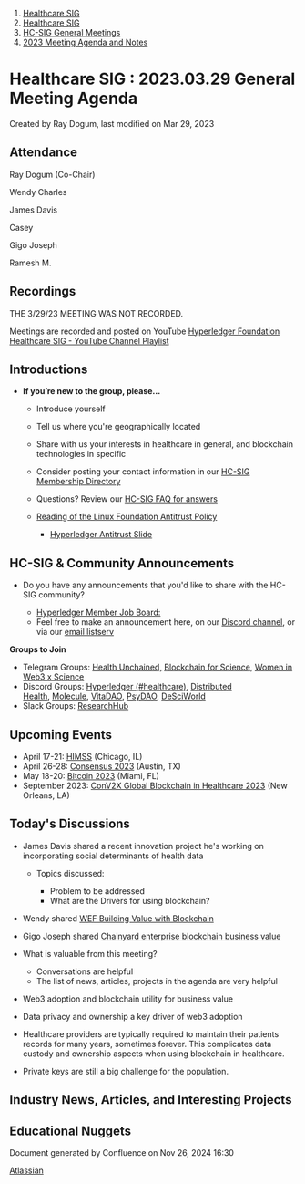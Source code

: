 1. [Healthcare SIG](index.html)
2. [Healthcare SIG](Healthcare-SIG_20545573.html)
3. [HC-SIG General Meetings](HC-SIG-General-Meetings_20545763.html)
4. [2023 Meeting Agenda and Notes](2023-Meeting-Agenda-and-Notes_20564098.html)

# Healthcare SIG : 2023.03.29 General Meeting Agenda

Created by Ray Dogum, last modified on Mar 29, 2023

## **Attendance**

Ray Dogum (Co-Chair)

Wendy Charles 

James Davis

Casey

Gigo Joseph

Ramesh M.

## **Recordings**

THE 3/29/23 MEETING WAS NOT RECORDED.

Meetings are recorded and posted on YouTube [Hyperledger Foundation Healthcare SIG - YouTube Channel Playlist](https://www.youtube.com/playlist?list=PL0MZ85B_96CHQN9cscCdW-LZwp5GAoPrH)

## **Introductions**

- **If you’re new to the group, please…**
  
  - Introduce yourself
  - Tell us where you're geographically located
  - Share with us your interests in healthcare in general, and blockchain technologies in specific
  - Consider posting your contact information in our [HC-SIG Membership Directory](https://lf-hyperledger.atlassian.net/wiki/display/HCSIG/Membership+Directory)
  - Questions? Review our [HC-SIG FAQ for answers](https://lf-hyperledger.atlassian.net/wiki/display/HCSIG/HC-SIG+FAQ)
  - [Reading of the Linux Foundation Antitrust Policy](https://www.linuxfoundation.org/antitrust-policy "https://www.linuxfoundation.org/antitrust-policy")
    
    - [Hyperledger Antitrust Slide](https://tinyurl.com/HL-antitrust-slide "https://tinyurl.com/HL-antitrust-slide")

## **HC-SIG &amp; Community Announcements**

- Do you have any announcements that you'd like to share with the HC-SIG community?
  
  - [Hyperledger Member Job Board:](https://www.hyperledger.org/about/jobs?utm_campaign=Hyperledger%20Monthly%20Newsletter%20&utm_medium=email&_hsmi=154551725&_hsenc=p2ANqtz-8uA1nQ5dbP40dPnt0wVlGw5AfdhtMgOhL06CyTts5ZBMpP04VWNOS4XMAgZ-fE4NScauC20wnL5ym-BAd6iiBjGZ_Tvw&utm_content=154551725&utm_source=hs_email)
  - Feel free to make an announcement here, on our [Discord channel](https://discord.gg/hyperledger), or via our [email listserv](https://lists.hyperledger.org/g/healthcare-sig)

**Groups to Join**

- Telegram Groups: [Health Unchained,](https://t.me/healthunchained) [Blockchain for Science](https://t.me/BlockchainForScience), [Women in Web3 x Science](https://t.me/+Y6OzEBEnSaVkMTM8)
- Discord Groups: [Hyperledger (#healthcare)](https://discord.gg/hyperledger), [Distributed Health](https://discord.gg/WBeYqBJZ), [Molecule](https://discord.com/invite/uAGW7K4hQU), [VitaDAO](https://discord.com/invite/3S3ftnmZYD), [PsyDAO](https://discord.com/invite/z6Hscwh5Ge), [DeSciWorld](https://discord.com/invite/jnEUqVH8xv)
- Slack Groups: [ResearchHub](https://researchhub-community.slack.com/join/shared_invite/zt-oytw02om-w1cQc2Kcjs7vg3tZHqt9Ww#/shared-invite/email)

## **Upcoming Events**

- April 17-21: [HIMSS](https://www.himss.org/global-conference) (Chicago, IL)
- April 26-28: [Consensus 2023](https://www.coindesk.com/consensus/) (Austin, TX)
- May 18-20: [Bitcoin 2023](https://b.tc/conference/) (Miami, FL)
- September 2023: [ConV2X Global Blockchain in Healthcare 2023](https://conv2xsymposium.com/) (New Orleans, LA)

## **Today's Discussions**

- James Davis shared a recent innovation project he's working on incorporating social determinants of health data
  
  - Topics discussed:
    
    - Problem to be addressed
    - What are the Drivers for using blockchain?
- Wendy shared [WEF Building Value with Blockchain](https://www3.weforum.org/docs/WEF_Building_Value_with_Blockchain.pdf)
- Gigo Joseph shared [Chainyard enterprise blockchain business value](https://chainyard.com/whitepapers/enterprise-blockchain-business-value-frameworks/)
- What is valuable from this meeting?
  
  - Conversations are helpful
  - The list of news, articles, projects in the agenda are very helpful
- Web3 adoption and blockchain utility for business value
- Data privacy and ownership a key driver of web3 adoption
- Healthcare providers are typically required to maintain their patients records for many years, sometimes forever. This complicates data custody and ownership aspects when using blockchain in healthcare.
- Private keys are still a big challenge for the population.

## **Industry News, Articles, and Interesting Projects**

## **Educational Nuggets**

Document generated by Confluence on Nov 26, 2024 16:30

[Atlassian](http://www.atlassian.com/)
